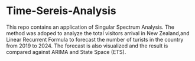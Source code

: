 # Time-Sereis-Analysis
This repo contains an application of Singular Spectrum Analysis. The method was adoped to analyze the total visitors arrival in New Zealand,and Linear Recurrent Formula to forecast the number of turists in the country from 2019 to 2024. The forecast is also visualized and the result is compared against ARIMA and State Space (ETS).
